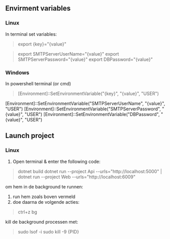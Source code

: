 ## Envirment variables
### Linux
In terminal set variables:
> export {key}="{value}"

> export SMTPServerUserName="{value}"
> export SMTPServerPassword="{value}"
> export DBPassword="{value}"

### Windows
In powershell terminal (or cmd)
> [Environment]::SetEnvironmentVariable("{key}", "{value}", "USER")

[Environment]::SetEnvironmentVariable("SMTPServerUserName", "{value}", "USER")
[Environment]::SetEnvironmentVariable("SMTPServerPassword", "{value}", "USER")
[Environment]::SetEnvironmentVariable("DBPassword", "{value}", "USER")


## Launch project
### Linux
1. Open terminal & enter the following code:
> dotnet build
> dotnet run --project Api --urls="http://localhost:5000" | dotnet run --project Web --urls="http://localhost:6009"

om hem in de background te runnen:
1. run hem zoals boven vermeld
1. doe daarna de volgende acties:
> ctrl+z
> bg

kill de background processen met:
> sudo lsof -i
> sudo kill -9 {PID}